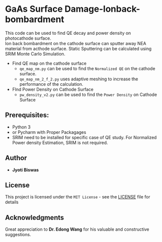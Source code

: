 # GaAs Surface Damage-Ionback-bombardment

This code can be used to find QE decay and power density on photocathode surface.<br/>
Ion back bombardment on the cathode surface can sputter away NEA material from acthode surface. Static Sputtering can be calculated using SRIM Monte Carlo Simulation. <br/>
* Find QE map on the cathode surface<br/>
  * ```qe_map_nm.py``` can be used to find the ```Normalized QE``` on the cathode surface.<br/>
  * ```qe_map_nm_2_f_2.py``` uses adaptive meshing to increase the performance of the calculation.<br/>
* FInd Power Density on Cathode Surface<br/>
  * ```pw_density_v2.py``` can be used to find the ```Power Density``` on Cathode Surface<br/>

## Prerequisites:

* Python 3
* or Pycharm with Proper Packagages
* SRIM need to be installed for specific case of QE study. For Normalized Power density Estimation, SRIM is not required.

## Author

 * **Jyoti Biswas**

## License

This project is licensed under the ```MIT License``` - see the [LICENSE](LICENSE) file for details<br/>

## Acknowledgments

Great appreciation to **Dr. Edong Wang** for his valuable and constructive suggestions.

